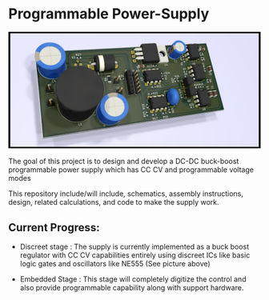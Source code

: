 # Programmable Power-Supply
![Render of the project PCB](https://raw.githubusercontent.com/wayri/Modular-DC-Buck-Boost-Power-Supply/master/rend_v2_1_ft.png)

The goal of this project is to design and develop a DC-DC buck-boost programmable power supply which has CC CV and programmable voltage modes

This repository include/will include, schematics, assembly instructions, design, related calculations, and code to make the supply work.

## Current Progress:

- Discreet stage : The supply is currently implemented as a buck boost regulator with CC CV capabilities entirely using discreet ICs like basic logic gates and oscillators like NE555 (See picture above)

- Embedded Stage : This stage will completely digitize the control and also provide programmable capability along with support hardware.
